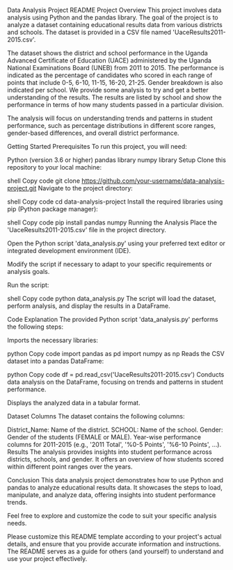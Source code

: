 Data Analysis Project README Project Overview This project involves data analysis using Python and the pandas library. The goal of the project is to analyze a dataset containing educational results data from various districts and schools. The dataset is provided in a CSV file named 'UaceResults2011-2015.csv'.

The dataset shows the district and school performance in the Uganda Advanced Certificate of Education (UACE) administered by the Uganda National Examinations Board (UNEB) from 2011 to 2015.
The performance is indicated as the percentage of candidates who scored in each range of points that include 0-5, 6-10, 11-15, 16-20, 21-25. Gender breakdown is also indicated per school.
We provide some analysis to try and get a better understanding of the results. The results are listed by school and show the performance in terms of how many students passed in a particular division.


The analysis will focus on understanding trends and patterns in student performance, such as percentage distributions in different score ranges, gender-based differences, and overall district performance.

Getting Started Prerequisites To run this project, you will need:

Python (version 3.6 or higher) pandas library numpy library Setup Clone this repository to your local machine:

shell Copy code git clone https://github.com/your-username/data-analysis-project.git Navigate to the project directory:

shell Copy code cd data-analysis-project Install the required libraries using pip (Python package manager):

shell Copy code pip install pandas numpy Running the Analysis Place the 'UaceResults2011-2015.csv' file in the project directory.

Open the Python script 'data_analysis.py' using your preferred text editor or integrated development environment (IDE).

Modify the script if necessary to adapt to your specific requirements or analysis goals.

Run the script:

shell Copy code python data_analysis.py The script will load the dataset, perform analysis, and display the results in a DataFrame.

Code Explanation The provided Python script 'data_analysis.py' performs the following steps:

Imports the necessary libraries:

python Copy code import pandas as pd import numpy as np Reads the CSV dataset into a pandas DataFrame:

python Copy code df = pd.read_csv('UaceResults2011-2015.csv') Conducts data analysis on the DataFrame, focusing on trends and patterns in student performance.

Displays the analyzed data in a tabular format.

Dataset Columns The dataset contains the following columns:

District_Name: Name of the district. SCHOOL: Name of the school. Gender: Gender of the students (FEMALE or MALE). Year-wise performance columns for 2011-2015 (e.g., '2011 Total', '%0-5 Points', '%6-10 Points', ...). Results The analysis provides insights into student performance across districts, schools, and gender. It offers an overview of how students scored within different point ranges over the years.

Conclusion This data analysis project demonstrates how to use Python and pandas to analyze educational results data. It showcases the steps to load, manipulate, and analyze data, offering insights into student performance trends.

Feel free to explore and customize the code to suit your specific analysis needs.

Please customize this README template according to your project's actual details, and ensure that you provide accurate information and instructions. The README serves as a guide for others (and yourself) to understand and use your project effectively.
